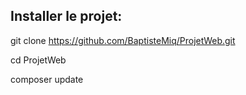 ## Installer le projet:

git clone https://github.com/BaptisteMiq/ProjetWeb.git

cd ProjetWeb

composer update

